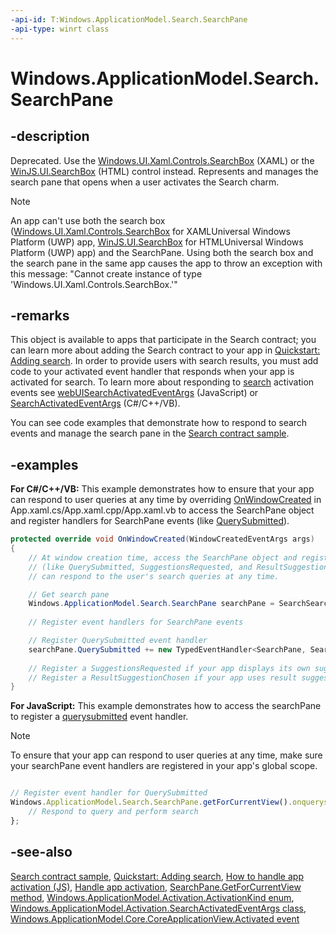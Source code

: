 ```yaml
---
-api-id: T:Windows.ApplicationModel.Search.SearchPane
-api-type: winrt class
---
```


<!-- Class syntax.
public class SearchPane : Windows.ApplicationModel.Search.ISearchPane
-->

# Windows.ApplicationModel.Search.SearchPane

## -description
Deprecated. Use the [Windows.UI.Xaml.Controls.SearchBox](../windows.ui.xaml.controls/searchbox.md) (XAML) or the [WinJS.UI.SearchBox](https://msdn.microsoft.com/library/58f5cea3-a19b-48a8-abcc-17f38d8fa886) (HTML) control instead. Represents and manages the search pane that opens when a user activates the Search charm.

> [!NOTE]
> An app can't use both the search box ([Windows.UI.Xaml.Controls.SearchBox](../windows.ui.xaml.controls/searchbox.md) for XAMLUniversal Windows Platform (UWP) app, [WinJS.UI.SearchBox](https://msdn.microsoft.com/library/58f5cea3-a19b-48a8-abcc-17f38d8fa886) for HTMLUniversal Windows Platform (UWP) app) and the SearchPane. Using both the search box and the search pane in the same app causes the app to throw an exception with this message: "Cannot create instance of type 'Windows.UI.Xaml.Controls.SearchBox.'"

## -remarks
This object is available to apps that participate in the Search contract; you can learn more about adding the Search contract to your app in [Quickstart: Adding search](https://msdn.microsoft.com/library/d412c562-22d2-41c4-9f27-27503b89b9e9). In order to provide users with search results, you must add code to your activated event handler that responds when your app is activated for search. To learn more about responding to [search](../windows.applicationmodel.activation/activationkind.md) activation events see [webUISearchActivatedEventArgs](../windows.ui.webui/webuisearchactivatedeventargs.md) (JavaScript) or [SearchActivatedEventArgs](../windows.applicationmodel.activation/searchactivatedeventargs.md) (C#/C++/VB).

You can see code examples that demonstrate how to respond to search events and manage the search pane in the [Search contract sample](https://go.microsoft.com/fwlink/p/?linkid=234892).

## -examples
**For C#/C++/VB:** This example demonstrates how to ensure that your app can respond to user queries at any time by overriding [OnWindowCreated](../windows.ui.xaml/application_onwindowcreated_1983609380.md) in App.xaml.cs/App.xaml.cpp/App.xaml.vb to access the SearchPane object and register handlers for SearchPane events (like [QuerySubmitted](searchpane_querysubmitted.md)).

```csharp
protected override void OnWindowCreated(WindowCreatedEventArgs args)
{
    // At window creation time, access the SearchPane object and register SearchPane events
    // (like QuerySubmitted, SuggestionsRequested, and ResultSuggestionChosen) so that the app
    // can respond to the user's search queries at any time.

    // Get search pane
    Windows.ApplicationModel.Search.SearchPane searchPane = SearchSearchPane.GetForCurrentView();
    
    // Register event handlers for SearchPane events

    // Register QuerySubmitted event handler
    searchPane.QuerySubmitted += new TypedEventHandler<SearchPane, SearchPaneQuerySubmittedEventArgs>(OnQuerySubmitted);
    
    // Register a SuggestionsRequested if your app displays its own suggestions in the search pane (like from a web service)
    // Register a ResultSuggestionChosen if your app uses result suggestions in the search pane    
}
```

**For JavaScript:** This example demonstrates how to access the searchPane to register a [querysubmitted](searchpane_querysubmitted.md) event handler.

> [!NOTE]
> To ensure that your app can respond to user queries at any time, make sure your searchPane event handlers are registered in your app's global scope.

```javascript

// Register event handler for QuerySubmitted
Windows.ApplicationModel.Search.SearchPane.getForCurrentView().onquerysubmitted = function (eventObject) {
    // Respond to query and perform search
};
```



## -see-also
[Search contract sample](https://go.microsoft.com/fwlink/p/?linkid=234892), [Quickstart: Adding search](https://msdn.microsoft.com/library/d412c562-22d2-41c4-9f27-27503b89b9e9), [How to handle app activation (JS)](https://msdn.microsoft.com/library/9bc37944-d2d3-4874-88d3-21ade5e96065), [Handle app activation](https://msdn.microsoft.com/library/da9a6a43-f09d-4512-a2ab-9b6132431007), [SearchPane.GetForCurrentView method](searchpane_getforcurrentview_1363600702.md), [Windows.ApplicationModel.Activation.ActivationKind enum](../windows.applicationmodel.activation/activationkind.md), [Windows.ApplicationModel.Activation.SearchActivatedEventArgs class](../windows.applicationmodel.activation/searchactivatedeventargs.md), [Windows.ApplicationModel.Core.CoreApplicationView.Activated event](../windows.applicationmodel.core/coreapplicationview_activated.md)
